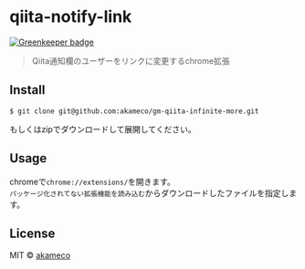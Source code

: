 # qiita-notify-link

[![Greenkeeper badge](https://badges.greenkeeper.io/akameco/qiita-notify-link.svg)](https://greenkeeper.io/)

> Qiita通知欄のユーザーをリンクに変更するchrome拡張

## Install

```
$ git clone git@github.com:akameco/gm-qiita-infinite-more.git
```

もしくはzipでダウンロードして展開してください。

## Usage
chromeで`chrome://extensions/`を開きます。  
`パッケージ化されてない拡張機能を読み込む`からダウンロードしたファイルを指定します。

## License

MIT © [akameco](http://akameco.github.io)
